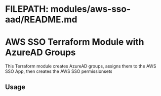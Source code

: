 # FILEPATH: modules/aws-sso-aad/README.md

# AWS SSO Terraform Module with AzureAD Groups

This Terraform module creates AzureAD groups, assigns them to the AWS SSO App, then creates the AWS SSO permissionsets

## Usage
